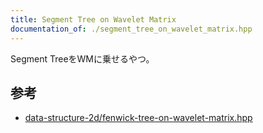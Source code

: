```yaml
---
title: Segment Tree on Wavelet Matrix
documentation_of: ./segment_tree_on_wavelet_matrix.hpp
---
```


Segment TreeをWMに乗せるやつ。

## 参考
- [data-structure-2d/fenwick-tree-on-wavelet-matrix.hpp](https://nyaannyaan.github.io/library/data-structure-2d/fenwick-tree-on-wavelet-matrix.hpp.html)